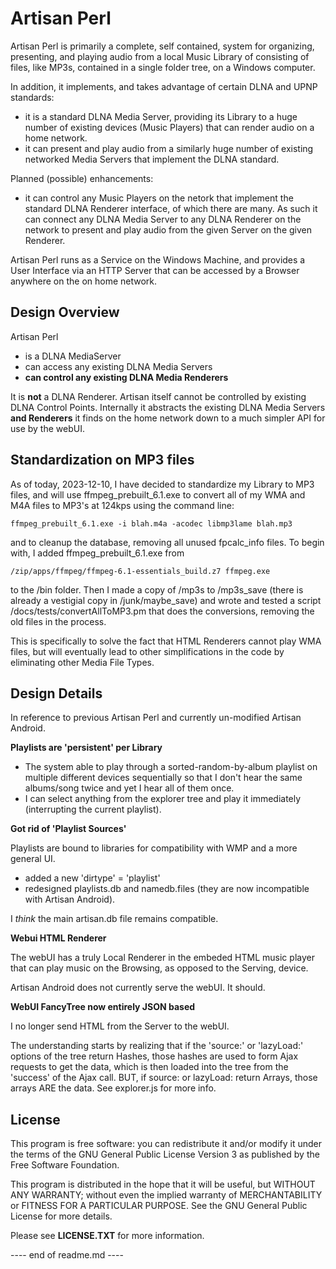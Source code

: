 # Artisan Perl

Artisan Perl is primarily a complete, self contained, system for organizing,
presenting, and playing audio from a local Music Library of consisting of
files, like MP3s, contained in a single folder tree, on a Windows computer.

In addition, it implements, and takes advantage of certain DLNA
and UPNP standards:

- it is a standard DLNA Media Server, providing its Library to a huge
  number of existing devices (Music Players) that can render audio on
  a home network.
- it can present and play audio from a similarly huge number of
  existing networked Media Servers that implement the DLNA standard.

Planned (possible) enhancements:

- it can control any Music Players on the netork that implement the
  standard DLNA Renderer interface, of which there are many. As such
  it can connect any DLNA Media Server to any DLNA Renderer on the
  network to present and play audio from the given Server on the
  given Renderer.

Artisan Perl runs as a Service on the Windows Machine, and provides a
User Interface via an HTTP Server that can be accessed by a Browser
anywhere on the on home network.


## Design Overview

Artisan Perl

- is a DLNA MediaServer
- can access any existing DLNA Media Servers
- **can control any existing DLNA Media Renderers**

It is **not** a DLNA Renderer.  Artisan itself cannot be
controlled by existing DLNA Control Points.  Internally
it abstracts the existing DLNA Media Servers **and Renderers**
it finds on the home network down to a much simpler API
for use by the webUI.


## Standardization on MP3 files

As of today, 2023-12-10, I have decided to standardize my Library
to MP3 files, and will use ffmpeg_prebuilt_6.1.exe to convert
all of my WMA and M4A files to MP3's at 124kps using the command
line:

	ffmpeg_prebuilt_6.1.exe -i blah.m4a -acodec libmp3lame blah.mp3

and to cleanup the database, removing all unused fpcalc_info files.
To begin with, I added ffmpeg_prebuilt_6.1.exe from

	/zip/apps/ffmpeg/ffmpeg-6.1-essentials_build.z7 ffmpeg.exe

to the /bin folder. Then I made a copy of /mp3s to /mp3s_save (there is
already a vestigial copy in /junk/maybe_save) and wrote and tested
a script /docs/tests/convertAllToMP3.pm that does the conversions,
removing the old files in the process.

This is specifically to solve the fact that HTML Renderers cannot
play WMA files, but will eventually lead to other simplifications
in the code by eliminating other Media File Types.



## Design Details

In reference to previous Artisan Perl and
currently un-modified Artisan Android.

**Playlists are 'persistent' per Library**

- The system able to play through a sorted-random-by-album playlist
  on multiple different devices sequentially so that I don't hear the
  same albums/song twice and yet I hear all of them once.
- I can select anything from the explorer tree and
  play it immediately (interrupting the current playlist).


**Got rid of 'Playlist Sources'**

Playlists are bound to libraries for compatibility with WMP and
a more general UI.

- added a new 'dirtype' = 'playlist'
- redesigned playlists.db and namedb.files (they are now incompatible
  with Artisan Android).

I *think* the main artisan.db file remains compatible.

**Webui HTML Renderer**

The webUI has a truly Local Renderer in the embeded HTML music player
that can play music on the Browsing, as opposed to the Serving, device.

Artisan Android does not currently serve the webUI.  It should.


**WebUI FancyTree now entirely JSON based**

I no longer send HTML from the Server to the webUI.

The understanding starts by realizing that if the 'source:' or 'lazyLoad:' options
of the tree return Hashes, those hashes are used to form Ajax requests
to get the data, which is then loaded into the tree from the 'success'
of the Ajax call.  BUT, if source: or lazyLoad: return Arrays, those
arrays ARE the data.   See explorer.js for more info.



## License

This program is free software: you can redistribute it and/or modify
it under the terms of the GNU General Public License Version 3 as published by
the Free Software Foundation.

This program is distributed in the hope that it will be useful,
but WITHOUT ANY WARRANTY; without even the implied warranty of
MERCHANTABILITY or FITNESS FOR A PARTICULAR PURPOSE.  See the
GNU General Public License for more details.

Please see **LICENSE.TXT** for more information.


---- end of readme.md ----
